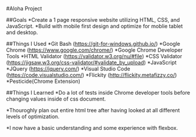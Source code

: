 #Aloha Project

##Goals
*Create a 1 page responsive website utilizing HTML, CSS, and JavaScript.
*Build with mobile first design and optimize for moblie tablet and desktop.

##Things I Used
*Git Bash (https://git-for-windows.github.io/)
*Google Chrome (https://www.google.com/chrome/)
*Google Chrome Developer Tools
*HTML Validator (https://validator.w3.org/nu/#file)
*CSS Validator (https://jigsaw.w3.org/css-validator/#validate_by_upload)
*JavaScript
*JQuery (https://jquery.com/)
*Visual Studio Code (https://code.visualstudio.com/)
*Flickity (http://flickity.metafizzy.co/)
*Pesticide(Chrome Extension)

##Things I Learned
*Do a lot of tests inside Chrome developer tools before changing values inside of css   document.

*Thouroghly plan out entire html tree after having looked at all different levels of optimization.

*I now have a basic understanding and some experience with flexbox.
